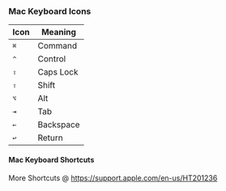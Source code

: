 ### Mac Keyboard Icons

|     Icon     | Meaning |
|--------------|---------|
  <kbd>⌘</kbd> | Command
  <kbd>^</kbd> | Control
  <kbd>⇪</kbd> | Caps Lock
  <kbd>⇧</kbd> | Shift
  <kbd>⌥</kbd> | Alt
  <kbd>⇥</kbd> | Tab
  <kbd>←</kbd> | Backspace
  <kbd>↩</kbd> | Return

#### Mac Keyboard Shortcuts

  More Shortcuts @ https://support.apple.com/en-us/HT201236

